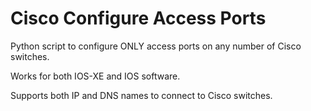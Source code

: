 # Cisco Configure Access Ports
Python script to configure ONLY access ports on any number of Cisco switches. 

Works for both IOS-XE and IOS software. 

Supports both IP and DNS names to connect to Cisco switches.
